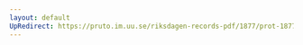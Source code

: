 ```yaml
---
layout: default
UpRedirect: https://pruto.im.uu.se/riksdagen-records-pdf/1877/prot-1877--fk--040/prot-1877--fk--040_029.pdf
---
```

